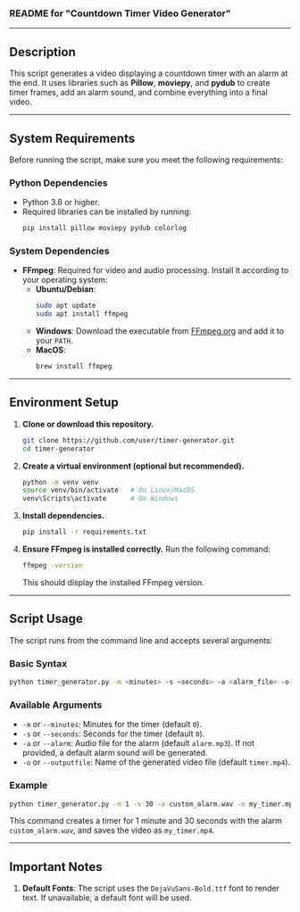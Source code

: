 ### README for "Countdown Timer Video Generator"

---

## Description

This script generates a video displaying a countdown timer with an alarm at the end. It uses libraries such as **Pillow**, **moviepy**, and **pydub** to create timer frames, add an alarm sound, and combine everything into a final video.

---

## System Requirements

Before running the script, make sure you meet the following requirements:

### Python Dependencies
- Python 3.8 or higher.
- Required libraries can be installed by running:
  ```bash
  pip install pillow moviepy pydub colorlog
  ```

### System Dependencies
- **FFmpeg**: Required for video and audio processing. Install it according to your operating system:
  - **Ubuntu/Debian**:  
    ```bash
    sudo apt update
    sudo apt install ffmpeg
    ```
  - **Windows**: Download the executable from [FFmpeg.org](https://ffmpeg.org/download.html) and add it to your `PATH`.
  - **MacOS**:  
    ```bash
    brew install ffmpeg
    ```

---

## Environment Setup

1. **Clone or download this repository.**
   ```bash
   git clone https://github.com/user/timer-generator.git
   cd timer-generator
   ```

2. **Create a virtual environment (optional but recommended).**
   ```bash
   python -m venv venv
   source venv/bin/activate   # On Linux/MacOS
   venv\Scripts\activate      # On Windows
   ```

3. **Install dependencies.**
   ```bash
   pip install -r requirements.txt
   ```

4. **Ensure FFmpeg is installed correctly.**
   Run the following command:
   ```bash
   ffmpeg -version
   ```
   This should display the installed FFmpeg version.

---

## Script Usage

The script runs from the command line and accepts several arguments:

### Basic Syntax
```bash
python timer_generator.py -m <minutes> -s <seconds> -a <alarm_file> -o <output_file>
```

### Available Arguments
- `-m` or `--minutes`: Minutes for the timer (default `0`).
- `-s` or `--seconds`: Seconds for the timer (default `0`).
- `-a` or `--alarm`: Audio file for the alarm (default `alarm.mp3`). If not provided, a default alarm sound will be generated.
- `-o` or `--outputfile`: Name of the generated video file (default `timer.mp4`).

### Example
```bash
python timer_generator.py -m 1 -s 30 -a custom_alarm.wav -o my_timer.mp4
```

This command creates a timer for 1 minute and 30 seconds with the alarm `custom_alarm.wav`, and saves the video as `my_timer.mp4`.

---

## Important Notes

1. **Default Fonts**: The script uses the `DejaVuSans-Bold.ttf` font to render text. If unavailable, a default font will be used.

